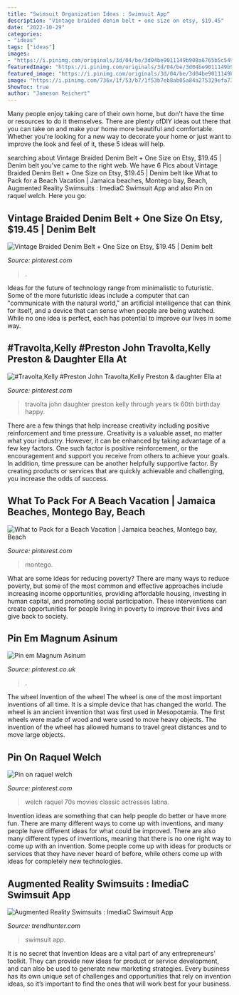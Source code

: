 ```yaml
---
title: "Swimsuit Organization Ideas : Swimsuit App"
description: "Vintage braided denim belt + one size on etsy, $19.45"
date: "2022-10-29"
categories:
- "ideas"
tags: ["ideas"]
images:
- "https://i.pinimg.com/originals/3d/04/be/3d04be9011149b908a6765b5c549636c.jpg"
featuredImage: "https://i.pinimg.com/originals/3d/04/be/3d04be9011149b908a6765b5c549636c.jpg"
featured_image: "https://i.pinimg.com/originals/3d/04/be/3d04be9011149b908a6765b5c549636c.jpg"
image: "https://i.pinimg.com/736x/1f/53/b7/1f53b7eb8ab05a84a275329efa73a106.jpg"
ShowToc: true
author: "Jameson Reichert"
---
```



Many people enjoy taking care of their own home, but don't have the time or resources to do it themselves. There are plenty ofDIY ideas out there that you can take on and make your home more beautiful and comfortable. Whether you're looking for a new way to decorate your home or just want to improve the look and feel of it, these 5 ideas will help.

	

		
searching about Vintage Braided Denim Belt + One Size on Etsy, $19.45 | Denim belt you've came to the right web. We have 6 Pics about Vintage Braided Denim Belt + One Size on Etsy, $19.45 | Denim belt like What to Pack for a Beach Vacation | Jamaica beaches, Montego bay, Beach, Augmented Reality Swimsuits : ImediaC Swimsuit App and also Pin on raquel welch. Here you go:
		
    
## Vintage Braided Denim Belt + One Size On Etsy, $19.45 | Denim Belt

<img loading=lazy src="https://i.pinimg.com/originals/63/cf/a9/63cfa92b602a513a2651794f83dbfb39.jpg" onerror="this.onerror=null;this.src='https://tse3.mm.bing.net/th?id=OIP.mWcqzd27U971SCU8AJ_evQHaHa&amp;pid=15.1';" alt="Vintage Braided Denim Belt + One Size on Etsy, $19.45 | Denim belt">

_Source: pinterest.com_

>. 

	

Ideas for the future of technology range from minimalistic to futuristic. Some of the more futuristic ideas include a computer that can "communicate with the natural world," an artificial intelligence that can think for itself, and a device that can sense when people are being watched. While no one idea is perfect, each has potential to improve our lives in some way.

    
## #Travolta,Kelly #Preston John Travolta,Kelly Preston &amp; Daughter Ella At

<img loading=lazy src="https://i.pinimg.com/originals/3d/04/be/3d04be9011149b908a6765b5c549636c.jpg" onerror="this.onerror=null;this.src='https://tse3.mm.bing.net/th?id=OIP.TJbji7mwFuNAyHy6MCaOsAHaJ7&amp;pid=15.1';" alt="#Travolta,Kelly #Preston John Travolta,Kelly Preston &amp; daughter Ella at">

_Source: pinterest.com_

>travolta john daughter preston kelly through years tk 60th birthday happy. 

	

There are a few things that help increase creativity including positive reinforcement and time pressure.
Creativity is a valuable asset, no matter what your industry. However, it can be enhanced by taking advantage of a few key factors. One such factor is positive reinforcement, or the encouragement and support you receive from others to achieve your goals. In addition, time pressure can be another helpfully supportive factor. By creating products or services that are quickly achievable and challenging, you increase the odds of success.

    
## What To Pack For A Beach Vacation | Jamaica Beaches, Montego Bay, Beach

<img loading=lazy src="https://i.pinimg.com/736x/1f/53/b7/1f53b7eb8ab05a84a275329efa73a106.jpg" onerror="this.onerror=null;this.src='https://tse3.mm.bing.net/th?id=OIP.6QgqdepDuOh96Zv-gxWTHgHaLG&amp;pid=15.1';" alt="What to Pack for a Beach Vacation | Jamaica beaches, Montego bay, Beach">

_Source: pinterest.com_

>montego. 

	

What are some ideas for reducing poverty?
There are many ways to reduce poverty, but some of the most common and effective approaches include increasing income opportunities, providing affordable housing, investing in human capital, and promoting social participation. These interventions can create opportunities for people living in poverty to improve their lives and give back to society.

    
## Pin Em Magnum Asinum

<img loading=lazy src="https://i.pinimg.com/originals/91/ab/9d/91ab9d683f1463e4186549ea2b3a7caf.jpg" onerror="this.onerror=null;this.src='https://tse2.mm.bing.net/th?id=OIP.I4GfOXCiVJ6nk8WNRj1xUwHaK2&amp;pid=15.1';" alt="Pin em Magnum Asinum">

_Source: pinterest.co.uk_

>. 

	

The wheel
Invention of the wheel
The wheel is one of the most important inventions of all time. It is a simple device that has changed the world. The wheel is an ancient invention that was first used in Mesopotamia. The first wheels were made of wood and were used to move heavy objects. The invention of the wheel has allowed humans to travel great distances and to move large objects.

    
## Pin On Raquel Welch

<img loading=lazy src="https://i.pinimg.com/originals/be/94/6d/be946ddc569ab7bf8b876d54280b1893.jpg" onerror="this.onerror=null;this.src='https://tse4.mm.bing.net/th?id=OIP.OTc0XmoYp7hdP8D0CSrrswHaJP&amp;pid=15.1';" alt="Pin on raquel welch">

_Source: pinterest.com_

>welch raquel 70s movies classic actresses latina. 

	

Invention ideas are something that can help people do better or have more fun. There are many different ways to come up with inventions, and many people have different ideas for what could be improved. There are also many different types of inventions, meaning that there is no one right way to come up with an invention. Some people come up with ideas for products or services that they have never heard of before, while others come up with ideas for completely new technologies.

    
## Augmented Reality Swimsuits : ImediaC Swimsuit App

<img loading=lazy src="https://cdn.trendhunterstatic.com/thumbs/imediac-swimsuit-app.jpeg" onerror="this.onerror=null;this.src='https://tse3.mm.bing.net/th?id=OIP.21ghJtASUTbxjMbR1x6GZwHaFJ&amp;pid=15.1';" alt="Augmented Reality Swimsuits : ImediaC Swimsuit App">

_Source: trendhunter.com_

>swimsuit app. 

	

It is no secret that Invention Ideas are a vital part of any entrepreneurs’ toolkit. They can provide new ideas for product or service development, and can also be used to generate new marketing strategies. Every business has its own unique set of challenges and opportunities that rely on invention ideas, so it’s important to find the ones that will work best for your business.

